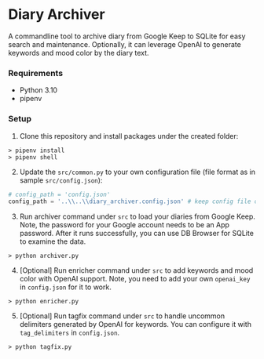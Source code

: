 # Diary Archiver

A commandline tool to archive diary from Google Keep to SQLite for easy search and maintenance. Optionally, it can leverage OpenAI to generate keywords and mood color by the diary text.

### Requirements

- Python 3.10
- pipenv

### Setup

1. Clone this repository and install packages under the created folder:

```
> pipenv install
> pipenv shell
```

2. Update the `src/common.py` to your own configuration file (file format as in sample `src/config.json`):

``` Python
# config_path = 'config.json'
config_path = '..\\..\\diary_archiver.config.json' # keep config file outside of this repo as having access key
```

3. Run archiver command under `src` to load your diaries from Google Keep. Note, the password for your Google account needs to be an App password. After it runs successfully, you can use DB Browser for SQLite to examine the data.

```
> python archiver.py
```

4. [Optional] Run enricher command under `src` to add keywords and mood color with OpenAI support. Note, you need to add your own `openai_key` in `config.json` for it to work.

```
> python enricher.py
```

5. [Optional] Run tagfix command under `src` to handle uncommon delimiters generated by OpenAI for keywords. You can configure it with `tag_delimiters` in `config.json`.

```
> python tagfix.py
```